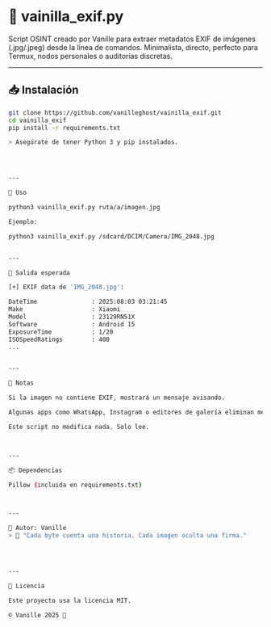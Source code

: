 # 🥀 vainilla_exif.py

Script OSINT creado por Vanille para extraer metadatos EXIF de imágenes (.jpg/.jpeg) desde la línea de comandos. Minimalista, directo, perfecto para Termux, nodos personales o auditorías discretas.

---

## 📥 Instalación

```bash
git clone https://github.com/vanilleghost/vainilla_exif.git
cd vainilla_exif
pip install -r requirements.txt

> Asegúrate de tener Python 3 y pip instalados.




---

🚀 Uso

python3 vainilla_exif.py ruta/a/imagen.jpg

Ejemplo:

python3 vainilla_exif.py /sdcard/DCIM/Camera/IMG_2048.jpg


---

📌 Salida esperada

[+] EXIF data de 'IMG_2048.jpg':

DateTime               : 2025:08:03 03:21:45
Make                   : Xiaomi
Model                  : 23129RN51X
Software               : Android 15
ExposureTime           : 1/20
ISOSpeedRatings        : 400
...


---

🛑 Notas

Si la imagen no contiene EXIF, mostrará un mensaje avisando.

Algunas apps como WhatsApp, Instagram o editores de galería eliminan metadatos automáticamente.

Este script no modifica nada. Solo lee.



---

📦 Dependencias

Pillow (incluida en requirements.txt)



---

🧠 Autor: Vanille 
> 🐚 "Cada byte cuenta una historia. Cada imagen oculta una firma."




---

📝 Licencia

Este proyecto usa la licencia MIT.

© Vanille 2025 🖤

